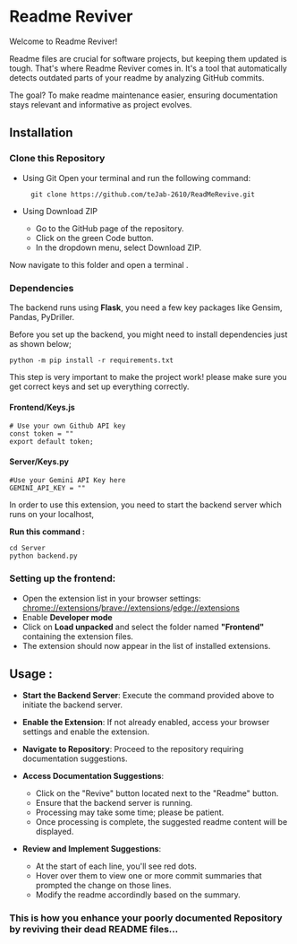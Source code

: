 # Readme Reviver

Welcome to Readme Reviver!

Readme files are crucial for software projects, but keeping them updated is tough. That's where Readme Reviver comes in. It's a tool that automatically detects outdated parts of your readme by analyzing GitHub commits.

The goal? To make readme maintenance easier, ensuring documentation stays relevant and informative as project evolves.

## Installation

### Clone this Repository

- Using Git
Open your terminal and run the following command:

        git clone https://github.com/teJab-2610/ReadMeRevive.git

- Using Download ZIP
    - Go to the GitHub page of the repository.
    - Click on the green Code button.
    - In the dropdown menu, select Download ZIP.

Now navigate to this folder and open a terminal .

### Dependencies
The backend runs using **Flask**, you need a few key packages like Gensim, Pandas, PyDriller.

Before you set up the backend, you might need to install dependencies just as shown below;

    python -m pip install -r requirements.txt   

This step is very important to make the project work! please make sure you get correct keys and set up everything correctly.

#### Frontend/Keys.js
    # Use your own Github API key 
    const token = ""
    export default token; 

#### Server/Keys.py
    #Use your Gemini API Key here
    GEMINI_API_KEY = ""

In order to use this extension, you need to start the backend server which runs on your localhost,

**Run this command :**

    cd Server
    python backend.py

### Setting up the frontend:

- Open the extension list in your browser settings: [chrome://extensions](chrome://extensions)/[brave://extensions](brave://extensions)/[edge://extensions](edge://extensions)
- Enable **Developer mode**
- Click on **Load unpacked** and select the folder named **"Frontend"** containing the extension files.
- The extension should now appear in the list of installed extensions.


## Usage :
- **Start the Backend Server**: Execute the command provided above to initiate the backend server.
- **Enable the Extension**: If not already enabled, access your browser settings and enable the extension.
- **Navigate to Repository**: Proceed to the repository requiring documentation suggestions.
- **Access Documentation Suggestions**:
  - Click on the "Revive" button located next to the "Readme" button.
  - Ensure that the backend server is running.
  - Processing may take some time; please be patient.
  - Once processing is complete, the suggested readme content will be displayed.

- **Review and Implement Suggestions**:
  - At the start of each line, you'll see red dots.
  - Hover over them to view one or more commit summaries that prompted the change on those lines.
  - Modify the readme accordindly based on the summary.
    
### This is how you enhance your poorly documented Repository by reviving their dead README files...
